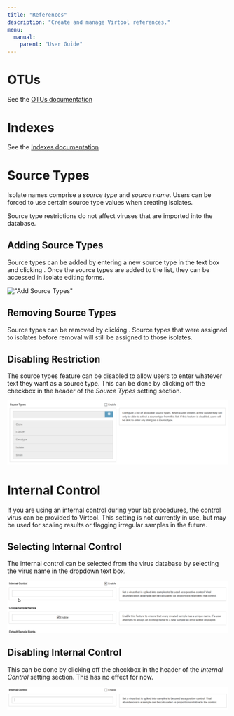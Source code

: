 ```yaml
---
title: "References"
description: "Create and manage Virtool references."
menu:
  manual:
    parent: "User Guide"
---
```


# OTUs

See the [OTUs documentation](/docs/manual/ug_otus)

# Indexes

See the [Indexes documentation](/docs/manual/ug_indexes)

# Source Types

Isolate names comprise a _source type_ and _source name_. Users can be forced to use certain source type values when creating isolates.

Source type restrictions do not affect viruses that are imported into the database.

## Adding Source Types

Source types can be added by entering a new source type in the text box and clicking <i class="fa fa-plus-square"></i>. Once the source types are added to the list, they can be accessed in isolate editing forms.

!["Add Source Types"](add_source_types.gif)

## Removing Source Types

Source types can be removed by clicking <i class="fa fa-trash"></i>. Source types that were assigned to isolates before removal will still be assigned to those isolates.

## Disabling Restriction

The source types feature can be disabled to allow users to enter whatever text they want as a source type. This can be done by clicking off the checkbox in the header of the _Source Types_ setting section.

!["Source Types Feature Disabled"](source_types_disabled.png)

# Internal Control

If you are using an internal control during your lab procedures, the control virus can be provided to Virtool. This setting is not currently in use, but may be used for scaling results or flagging irregular samples in the future.

## Selecting Internal Control

The internal control can be selected from the virus database by selecting the virus name in the dropdown text box.

!["Internal Control"](internal_control.gif)

## Disabling Internal Control

This can be done by clicking off the checkbox in the header of the _Internal Control_ setting section. This has no effect for now.

!["Internal Control Disabled"](internal_control_disabled.png)
